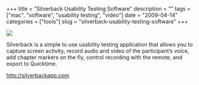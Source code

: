 +++
title = "Silverback Usability Testing Software"
description = ""
tags = ["mac", "software", "usability testing", "video"]
date = "2009-04-14"
categories = ["tools"]
slug = "silverback-usability-testing-software"
+++


<div class="tool-screenshot mb1"><a href="http://silverbackapp.com/"><img id='bluga-thumbnail-2795' class='bluga-thumbnail custom' src='http://media.konigi.com/bluga/
wt5230de546d4c6_custom.jpg'/></a></div><p>Silverback is a simple to use usability testing application that allows you to capture screen activity, record audio and video of the participant’s voice, add chapter markers on the fly, control recording with the remote, and export to Quicktime.</p>
  
<p><a href="http://silverbackapp.com/">http://silverbackapp.com</a></p>
      
